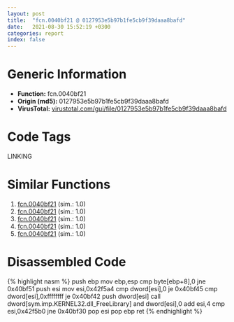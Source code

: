```yaml
---
layout: post
title:  "fcn.0040bf21 @ 0127953e5b97b1fe5cb9f39daaa8bafd"
date:   2021-08-30 15:52:19 +0300
categories: report
index: false
---
```


# Generic Information
- **Function:** fcn.0040bf21
- **Origin (md5):** 0127953e5b97b1fe5cb9f39daaa8bafd
- **VirusTotal:** [virustotal.com/gui/file/0127953e5b97b1fe5cb9f39daaa8bafd][virustotal_ref]

# Code Tags
<span class="tag" id="LINKING">LINKING</span>


# Similar Functions

1. [fcn.0040bf21][similar_1_ref] (sim.: 1.0)
2. [fcn.0040bf21][similar_2_ref] (sim.: 1.0)
3. [fcn.0040bf21][similar_3_ref] (sim.: 1.0)
4. [fcn.0040bf21][similar_4_ref] (sim.: 1.0)
5. [fcn.0040bf21][similar_5_ref] (sim.: 1.0)


# Disassembled Code

{% highlight nasm %}
push ebp
mov ebp,esp
cmp byte[ebp+8],0
jne 0x40bf51
push esi
mov esi,0x42f5a4
cmp dword[esi],0
je 0x40bf45
cmp dword[esi],0xffffffff
je 0x40bf42
push dword[esi]
call dword[sym.imp.KERNEL32.dll_FreeLibrary]
and dword[esi],0
add esi,4
cmp esi,0x42f5b0
jne 0x40bf30
pop esi
pop ebp
ret 
{% endhighlight %}


[similar_1_ref]: /report/fcn.0040bf21@435faefa9c1a2b58260daef9b4f57d80
[similar_2_ref]: /report/fcn.0040bf21@31d828bf241be93b3ffe89cf3c313d44
[similar_3_ref]: /report/fcn.0040bf21@7ea345e374716b952ac0438da73f89de
[similar_4_ref]: /report/fcn.0040bf21@1bf3bcaca0e582026c935549bb7d8a33
[similar_5_ref]: /report/fcn.0040bf21@faf70784f30c4583b7cc0c4ab73c0b16
[virustotal_ref]: https://www.virustotal.com/gui/file/0127953e5b97b1fe5cb9f39daaa8bafd